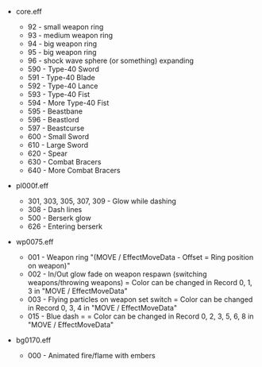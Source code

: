 
- core.eff
	- 92 - small weapon ring
	- 93 - medium weapon ring
	- 94 - big weapon ring
	- 95 - big weapon ring
	- 96 - shock wave sphere (or something) expanding
	- 590 - Type-40 Sword
	- 591 - Type-40 Blade
	- 592 - Type-40 Lance
	- 593 - Type-40 Fist
	- 594 - More Type-40 Fist
	- 595 - Beastbane
	- 596 - Beastlord
	- 597 - Beastcurse
	- 600 - Small Sword
	- 610 - Large Sword
	- 620 - Spear
	- 630 - Combat Bracers
	- 640 - More Combat Bracers

- pl000f.eff
	- 301, 303, 305, 307, 309 - Glow while dashing
	- 308 - Dash lines
	- 500 - Berserk glow
	- 626 - Entering berserk

- wp0075.eff
	- 001 - Weapon ring "(MOVE / EffectMoveData - Offset = Ring position on weapon)"
	- 002 - In/Out glow fade on weapon respawn (switching weapons/throwing weapons) = Color can be changed in Record 0, 1, 3 in "MOVE / EffectMoveData"
	- 003 - Flying particles on weapon set switch = Color can be changed in Record 0, 3, 4 in "MOVE / EffectMoveData"
	- 015 - Blue dash = = Color can be changed in Record 0, 2, 3, 5, 6, 8 in "MOVE / EffectMoveData"


- bg0170.eff
	- 000 - Animated fire/flame with embers
